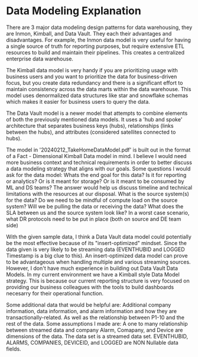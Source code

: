 # Data Modeling Explanation
There are 3 major data modeling design patterns for data warehousing, they are Inmon, Kimball, and Data Vault. 
They each their advantages and disadvantages.
For example, the Inmon data model is very useful for having a single source of truth for reporting purposes, but require extensive ETL resources to build and maintain their pipelines.
This creates a centralized enterprise data warehouse. 

The Kimball data model is very handy if you are prioritizing usage with business users and you want to prioritize the data for business-driven focus, but you create data redundancy 
and there is a significant effort to maintain consistency across the data marts within the data warehouse.
This model uses denormalized data structures like star and snowflake schemas which makes it easier for business users to query the data.

The Data Vault model is a newer model that attempts to combine elements of both the previously mentioned data models.
It uses a 'hub and spoke' architecture that separates business keys (hubs), relationships (links between the hubs), and attributes (considered satellites connected to hubs).

The model in '20240212_TakeHomeDataModel.pdf' is built out in the format of a Fact - Dimensional Kimball Data model in mind. 
I believe I would need more business context and technical requirements in order to better discuss a data modeling strategy that aligns with our goals. 
Some questions I would ask for the data model:
  Whats the end goal for this data?
    Is it for reporting or analytics?
    Or is it meant for storage?
    Or is it meant to be consumed by ML and DS teams?
    The answer would help us discuss timeline and technical limitations with the resources at our disposal.
  What is the source system(s) for the data?
    Do we need to be mindful of compute load on the source system?
    Will we be pulling the data or receiving the data?
    What does the SLA between us and the source system look like?
    In a worst case scenario, what DR protocols need to be put in place (both on source and DE team side)

With the given sample data, I think a Data Vault data model could potentially be the most effective because of its "insert-optimized" mindset. 
Since the data given is very likely to be streaming data (EVENTHUBID and LOGGED Timestamp is a big clue to this). An insert-optimized data model can prove to be advantageous when handling multiple and various streaming sources.
However, I don't have much experience in building out Data Vault Data Models. In my current environment we have a Kimball style Data Model strategy. This is because our current reporting structure is very focused on providing our business colleagues with the tools to build dashboards necesarry for their operational function.

Some additional data that would be helpful are:
Additional company information, data information, and alarm information and how they are transactionally-related. As well as the relationship between P1-10 and the rest of the data.
Some assumptions I made are:
  A one to many relationship between streamed data and company
  Alarm, Comapany, and Device are dimensions of the data.
  The data set is a streamed data set.
  EVENTHUBID, ALARMS, COMPANIES, DEVICEID, and LOGGED are NON Nullable data fields.
